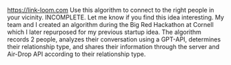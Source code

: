 https://link-loom.com
Use this algorithm to connect to the right people in your vicinity.
INCOMPLETE. Let me know if you find this idea interesting.
My team and I created an algorithm during the Big Red Hackathon at Cornell which I later repurposed for my previous startup idea. 
The algorithm records 2 people, analyzes their conversation using a GPT-API, determines their relationship type, and shares their information through the server and Air-Drop API according to their relationship type.
